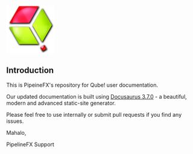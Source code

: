 <p align="left">
  <img src="static/img/QubeLogo.png">
</p>


Introduction
------------
This is PipeineFX's repository for Qube! user documentation.

Our updated documentation is built using [Docusaurus 3.7.0](https://docusaurus.io/) - a beautiful, modern and advanced static-site generator.

Please feel free to use internally or submit pull requests if you find any issues.

Mahalo,

PipelineFX Support
